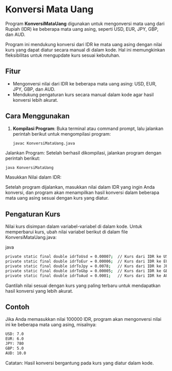 # Konversi Mata Uang

Program **KonversiMataUang** digunakan untuk mengonversi mata uang dari Rupiah (IDR) ke beberapa mata uang asing, seperti USD, EUR, JPY, GBP, dan AUD.

Program ini mendukung konversi dari IDR ke mata uang asing dengan nilai kurs yang dapat diatur secara manual di dalam kode. Hal ini memungkinkan fleksibilitas untuk mengupdate kurs sesuai kebutuhan.

## Fitur
- Mengonversi nilai dari IDR ke beberapa mata uang asing: USD, EUR, JPY, GBP, dan AUD.
- Mendukung pengaturan kurs secara manual dalam kode agar hasil konversi lebih akurat.

## Cara Menggunakan

1. **Kompilasi Program**: Buka terminal atau command prompt, lalu jalankan perintah berikut untuk mengompilasi program:
   ```bash
   javac KonversiMataUang.java
Jalankan Program: Setelah berhasil dikompilasi, jalankan program dengan perintah berikut:

```bash[]()
java KonversiMataUang 
```

Masukkan Nilai dalam IDR: 

Setelah program dijalankan, masukkan nilai dalam IDR yang ingin Anda konversi, dan program akan menampilkan hasil konversi dalam beberapa mata uang asing sesuai dengan kurs yang diatur.

## Pengaturan Kurs
Nilai kurs disimpan dalam variabel-variabel di dalam kode. Untuk memperbarui kurs, ubah nilai variabel berikut di dalam file KonversiMataUang.java:

java
```bash
private static final double idrToUsd = 0.00007;  // Kurs dari IDR ke USD
private static final double idrToEur = 0.00006;  // Kurs dari IDR ke EUR
private static final double idrToJpy = 0.0078;   // Kurs dari IDR ke JPY
private static final double idrToGbp = 0.00005;  // Kurs dari IDR ke GBP
private static final double idrToAud = 0.0001;   // Kurs dari IDR ke AUD
```
Gantilah nilai sesuai dengan kurs yang paling terbaru untuk mendapatkan hasil konversi yang lebih akurat.

## Contoh
Jika Anda memasukkan nilai 100000 IDR, program akan mengonversi nilai ini ke beberapa mata uang asing, misalnya:
```bash
USD: 7.0
EUR: 6.0
JPY: 780
GBP: 5.0
AUD: 10.0
```
Catatan: Hasil konversi bergantung pada kurs yang diatur dalam kode.